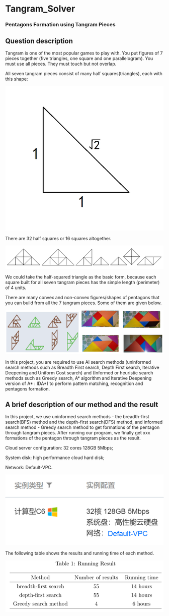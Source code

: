 # Tangram_Solver

### Pentagons Formation using Tangram Pieces

## Question description

Tangram is one of the most popular games to play with. You put figures of 7 pieces together (five triangles, one square and one parallelogram). You must use all pieces. They must touch but not overlap.

All seven tangram pieces consist of many half squares(triangles), each with this shape: 

![Basic Shape](Image/BasicShape.png)

There are 32 half squares or 16 squares altogether.

![A Set Of Tangram Peices](Image/ASetOfTangramPeices.png)

We could take the half-squared triangle as the basic form, because each square built for all seven tangram pieces has the simple length (perimeter) of 4 units.

There are many convex and non-convex figures/shapes of pentagons that you can build from all the 7 tangram pieces. Some of them are given below.

![Convex and non-convex figures](Image/Conv-Nonconv.png)

In this project, you are required to use AI search methods (uninformed search methods such as Breadth First search, Depth First search, Iterative Deepening and Uniform Cost search) and (Informed or heuristic search methods such as Greedy search, A* algorithm and Iterative Deepening version of A* : IDA*) to perform pattern matching, recognition and pentagons formation.

## A brief description of our method and the result

In this project, we use uninformed search methods - the breadth-first search(BFS) method and the depth-first search(DFS) method, and informed search method - Greedy search method to get formations of the pentagon through tangram pieces. After running our program, we finally get xxx formations of the pentagon through tangram pieces as the result.

Cloud server configuration: 32 cores 128GB 5Mbps;

System disk: high performance cloud hard disk;

Network: Default-VPC.

![Cloud Server](Image/envi.png)

The following table shows the results and running time of each method.

![Cloud Server](Image/Result.png)
